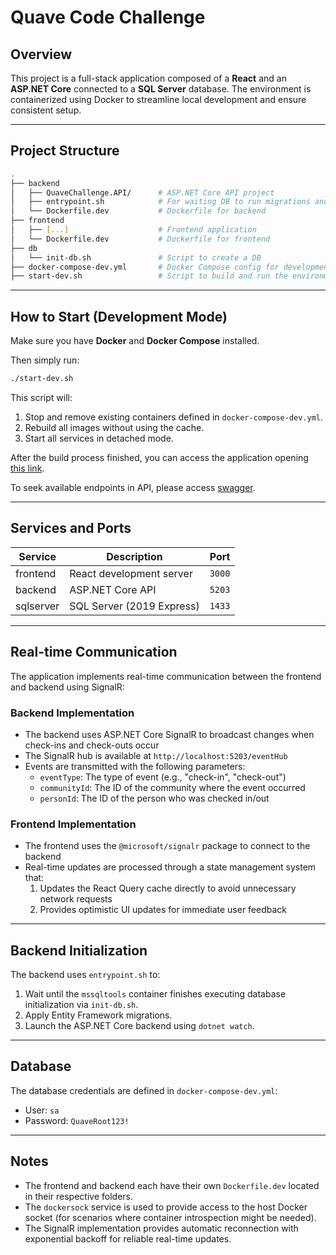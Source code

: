 # Quave Code Challenge

## Overview

This project is a full-stack application composed of a **React** and an **ASP.NET Core** connected to a **SQL Server** database. The environment is containerized using Docker to streamline local development and ensure consistent setup.

---

## Project Structure

```bash
.
├── backend                     
│   ├── QuaveChallenge.API/      # ASP.NET Core API project
│   ├── entrypoint.sh            # For waiting DB to run migrations and start app
│   └── Dockerfile.dev           # Dockerfile for backend
├── frontend                  
│   ├── [...]                    # Frontend application
│   └── Dockerfile.dev           # Dockerfile for frontend
├── db
│   └── init-db.sh               # Script to create a DB
├── docker-compose-dev.yml       # Docker Compose config for development
├── start-dev.sh                 # Script to build and run the environment
```
---

## How to Start (Development Mode)

Make sure you have **Docker** and **Docker Compose** installed.

Then simply run:

```bash
./start-dev.sh
```

This script will:

1. Stop and remove existing containers defined in `docker-compose-dev.yml`.
2. Rebuild all images without using the cache.
3. Start all services in detached mode.

After the build process finished, you can access the application opening [this link](http://localhost:3000/).

To seek available endpoints in API, please access [swagger](http://localhost:5203/swagger/index.html).

---

## Services and Ports

| Service     | Description                  | Port        |
|-------------|------------------------------|-------------|
| frontend    | React development server     | `3000`      |
| backend     | ASP.NET Core API             | `5203`      |
| sqlserver   | SQL Server (2019 Express)    | `1433`      |

---

## Real-time Communication

The application implements real-time communication between the frontend and backend using SignalR:

### Backend Implementation
- The backend uses ASP.NET Core SignalR to broadcast changes when check-ins and check-outs occur
- The SignalR hub is available at `http://localhost:5203/eventHub`
- Events are transmitted with the following parameters:
  - `eventType`: The type of event (e.g., "check-in", "check-out")
  - `communityId`: The ID of the community where the event occurred
  - `personId`: The ID of the person who was checked in/out

### Frontend Implementation
- The frontend uses the `@microsoft/signalr` package to connect to the backend
- Real-time updates are processed through a state management system that:
  1. Updates the React Query cache directly to avoid unnecessary network requests
  2. Provides optimistic UI updates for immediate user feedback

---

## Backend Initialization

The backend uses `entrypoint.sh` to:

1. Wait until the `mssqltools` container finishes executing database initialization via `init-db.sh`.
2. Apply Entity Framework migrations.
3. Launch the ASP.NET Core backend using `dotnet watch`.

---

## Database

The database credentials are defined in `docker-compose-dev.yml`:

- User: `sa`
- Password: `QuaveRoot123!`

---

## Notes

- The frontend and backend each have their own `Dockerfile.dev` located in their respective folders.
- The `dockersock` service is used to provide access to the host Docker socket (for scenarios where container introspection might be needed).
- The SignalR implementation provides automatic reconnection with exponential backoff for reliable real-time updates.